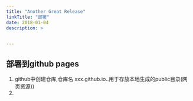 ```yaml
---
title: "Another Great Release"
linkTitle: "部署"
date: 2018-01-04
description: >

  
---
```


## 部署到github pages

1. github中创建仓库,仓库名    xxx.github.io..用于存放本地生成的public目录(网页资源))
2. 